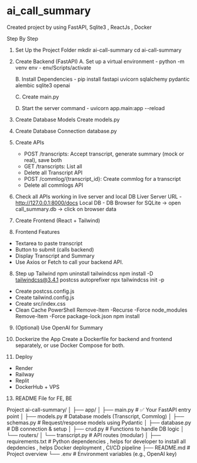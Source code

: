 # ai_call_summary
Created project by using FastAPI, Sqlite3 , ReactJs , Docker 

Step By Step 

1) Set Up the Project Folder 
mkdir ai-call-summary
cd ai-call-summary

2) Create Backend (FastAPI)
    A. Set up a virtual environment 
        - python -m venv env
        - env/Scripts/activate

    B. Install Dependencies 
        - pip install fastapi uvicorn sqlalchemy pydantic alembic sqlite3 openai

    C. Create main.py

    D. Start the server command
        - uvicorn app.main:app --reload

3) Create Database Models 
   Create models.py

4) Create Database Connection
   database.py

5) Create APIs
    - POST /transcripts: Accept transcript, generate summary (mock or real), save both
    - GET /transcripts: List all
    - Delete all Transcript API
    - POST /commlog/{transcript_id}: Create commlog for a transcript
    - Delete all commlogs API

6) Check all APIs working in live server and local DB 
   Liver Server URL - http://127.0.0.1:8000/docs
   Local DB - DB Browser for SQLite -> open call_summary.db -> click on browser data 

6) Create Frontend (React + Tailwind)

7) Frontend Features
 - Textarea to paste transcript
 - Button to submit (calls backend)
 - Display Transcript and Summary
 - Use Axios or Fetch to call your backend API.

 8) Step up Tailwind 
npm uninstall tailwindcss
npm install -D tailwindcss@3.4.1 postcss autoprefixer
npx tailwindcss init -p
- Create postcss.config.js
- Create tailwind.config.js
- Create src/index.css
- Clean Cache PowerShell
Remove-Item -Recurse -Force node_modules
Remove-Item -Force package-lock.json
npm install


 9) (Optional) Use OpenAI for Summary

 10) Dockerize the App 
 Create a Dockerfile for backend and frontend separately, or use Docker Compose for both.

 11) Deploy 
   - Render
   - Railway
   - Replit
   - DockerHub + VPS

13) README File for FE, BE



Project 
ai-call-summary/
│
├── app/
│   ├── main.py          # ✅ Your FastAPI entry point
│   ├── models.py        # Database models (Transcript, Commlog)
│   ├── schemas.py       # Request/response models using Pydantic
│   ├── database.py      # DB connection & setup
│   ├── crud.py          # Functions to handle DB logic
│   └── routers/
│       └── transcript.py  # API routes (modular)
│
├── requirements.txt     # Python dependencies , helps for developer to install all depdencies , helps Docker deployment , CI/CD pipeline 
├── README.md            # Project overview
└── .env                 # Environment variables (e.g., OpenAI key)
